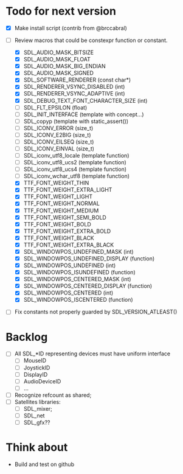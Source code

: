 Todo for next version
====================

- [x] Make install script (contrib from @brccabral)
- [ ] Review macros that could be constexpr function or constant.
  - [x] SDL_AUDIO_MASK_BITSIZE
  - [x] SDL_AUDIO_MASK_FLOAT
  - [x] SDL_AUDIO_MASK_BIG_ENDIAN
  - [x] SDL_AUDIO_MASK_SIGNED
  - [x] SDL_SOFTWARE_RENDERER (const char*)
  - [x] SDL_RENDERER_VSYNC_DISABLED (int)
  - [x] SDL_RENDERER_VSYNC_ADAPTIVE (int)
  - [x] SDL_DEBUG_TEXT_FONT_CHARACTER_SIZE (int)
  - [ ] SDL_FLT_EPSILON (float)
  - [ ] SDL_INIT_INTERFACE (template with concept...)
  - [ ] SDL_copyp (template with static_assert())
  - [ ] SDL_ICONV_ERROR (size_t)
  - [ ] SDL_ICONV_E2BIG (size_t)
  - [ ] SDL_ICONV_EILSEQ (size_t)
  - [ ] SDL_ICONV_EINVAL (size_t)
  - [ ] SDL_iconv_utf8_locale (template function)
  - [ ] SDL_iconv_utf8_ucs2 (template function)
  - [ ] SDL_iconv_utf8_ucs4 (template function)
  - [ ] SDL_iconv_wchar_utf8 (template function)
  - [x] TTF_FONT_WEIGHT_THIN
  - [x] TTF_FONT_WEIGHT_EXTRA_LIGHT
  - [x] TTF_FONT_WEIGHT_LIGHT
  - [x] TTF_FONT_WEIGHT_NORMAL
  - [x] TTF_FONT_WEIGHT_MEDIUM
  - [x] TTF_FONT_WEIGHT_SEMI_BOLD
  - [x] TTF_FONT_WEIGHT_BOLD
  - [x] TTF_FONT_WEIGHT_EXTRA_BOLD
  - [x] TTF_FONT_WEIGHT_BLACK
  - [x] TTF_FONT_WEIGHT_EXTRA_BLACK
  - [x] SDL_WINDOWPOS_UNDEFINED_MASK (int)
  - [x] SDL_WINDOWPOS_UNDEFINED_DISPLAY (function)
  - [x] SDL_WINDOWPOS_UNDEFINED (int)
  - [x] SDL_WINDOWPOS_ISUNDEFINED (function)
  - [x] SDL_WINDOWPOS_CENTERED_MASK (int)
  - [x] SDL_WINDOWPOS_CENTERED_DISPLAY (function)
  - [x] SDL_WINDOWPOS_CENTERED (int)
  - [x] SDL_WINDOWPOS_ISCENTERED (function)
- [ ] Fix constants not properly guarded by SDL_VERSION_ATLEAST()


Backlog
=======

- [ ] All SDL_*ID representing devices must have uniform interface
  - [ ] MouseID
  - [ ] JoystickID
  - [ ] DisplayID
  - [ ] AudioDeviceID
  - [ ] ...
- [ ] Recognize refcount as shared;
- [ ] Satellites libraries:
  - [ ] SDL_mixer;
  - [ ] SDL_net
  - [ ] SDL_gfx??

Think about
===========

- Build and test on github
